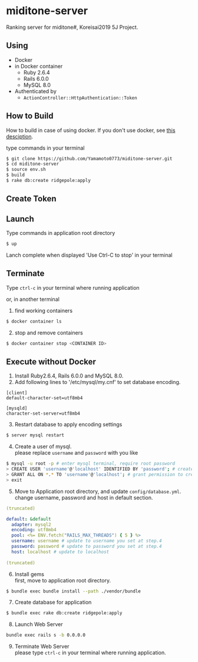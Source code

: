 # miditone-server
Ranking server for miditone#, Koreisai2019 5J Project.

## Using
- Docker
- in Docker container
  - Ruby 2.6.4
  - Rails 6.0.0
  - MySQL 8.0
- Authenticated by
  - `ActionController::HttpAuthentication::Token`

## How to Build
How to build in case of using docker. If you don't use docker, see [this desciption](#execute-without-Docker).

type commands in your terminal
```sh
$ git clone https://github.com/Yamamoto0773/miditone-server.git
$ cd miditone-server
$ source env.sh
$ build
$ rake db:create ridgepole:apply
```

## Create Token


## Launch
Type commands in application root directory
```sh
$ up
```
Lanch complete when displayed 'Use Ctrl-C to stop' in your terminal

## Terminate
Type `ctrl-c` in your terminal where running application

or, in another terminal

1. find working containers
```sh
$ docker container ls
```
2. stop and remove containers
```sh
$ docker container stop <CONTAINER ID>
```

## Execute without Docker
1. Install Ruby2.6.4, Rails 6.0.0 and MySQL 8.0.
2. Add following lines to '/etc/mysql/my.cnf' to set database encoding.
```
[client]
default-character-set=utf8mb4

[mysqld]
character-set-server=utf8mb4
```
3. Restart database to apply encoding settings
```sh
$ server mysql restart
```
4. Create a user of mysql.   
please replace `username` and `password` with you like
```sh
$ mysql -u root -p # enter mysql terminal, require root password
> CREATE USER 'username'@'localhost' IDENTIFIED BY 'password'; # create user by username and password
> GRANT ALL ON *.* TO 'username'@'localhost'; # grant permission to created user
> exit
```
5. Move to Application root directory, and update `config/database.yml`.  
change username, password and host in default section.
```yml
(truncated)

default: &default
  adapter: mysql2
  encoding: utf8mb4
  pool: <%= ENV.fetch("RAILS_MAX_THREADS") { 5 } %>
  username: username # update to username you set at step.4
  password: password # update to password you set at step.4
  host: localhost # update to localhost
 
(truncated)
```
6. Install gems  
first, move to application root directory.
```sh
$ bundle exec bundle install --path ./vendor/bundle
```
7. Create database for application
```sh
$ bundle exec rake db:create ridgepole:apply
```
8. Launch Web Server
```sh
bundle exec rails s -b 0.0.0.0
```
9. Terminate Web Server  
please type `ctrl-c` in your terminal where running application.
